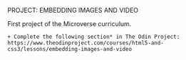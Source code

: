PROJECT: EMBEDDING IMAGES AND VIDEO

First project of the Microverse curriculum.
    
    + Complete the following section* in The Odin Project:
    https://www.theodinproject.com/courses/html5-and-css3/lessons/embedding-images-and-video